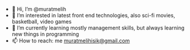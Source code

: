 - 👋 Hi, I’m @muratmelih
- 👀 I’m interested in latest front end technologies, also sci-fi movies, basketball, video games
- 🌱 I’m currently learning mostly management skills, but always learning new things in programming
- 📫 How to reach: me muratmelihisik@gmail.com

<!---
muratmelih/muratmelih is a ✨ special ✨ repository because its `README.md` (this file) appears on your GitHub profile.
You can click the Preview link to take a look at your changes.
--->
